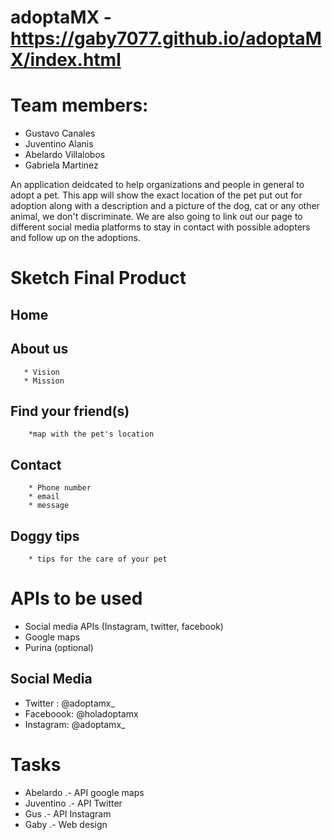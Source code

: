 # adoptaMX - https://gaby7077.github.io/adoptaMX/index.html

# Team members: 
- Gustavo Canales 
- Juventino Alanis
- Abelardo Villalobos
- Gabriela Martinez

An application deidcated to help organizations and people in general to adopt a pet. This app will show the exact location of the pet put out for adoption along with a description and a picture of the dog, cat or any other animal, we don't discriminate. We are also going to link out our page to different social media platforms to stay in  contact with possible adopters and follow up on the adoptions.

# Sketch Final Product
## Home
  ## About us
       * Vision
       * Mission
  ## Find your friend(s)
        *map with the pet's location
  ## Contact
        * Phone number
        * email
        * message
   ## Doggy tips
        * tips for the care of your pet

# APIs to be used
* Social media APIs (Instagram, twitter, facebook)
* Google maps
* Purina (optional)

## Social Media
* Twitter : @adoptamx_
* Faceboook: @holadoptamx
* Instagram: @adoptamx_

# Tasks
* Abelardo .- API google maps
* Juventino .- API Twitter
* Gus .- API Instagram
* Gaby .- Web design
   
    
